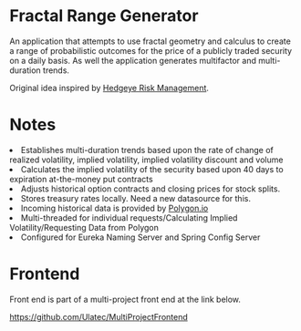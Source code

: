 <h1>Fractal Range Generator</h1>

<p>An application that attempts to use fractal geometry and calculus to create a range of probabilistic outcomes for the price of a publicly traded security on a daily basis. As well the application generates multifactor and multi-duration trends.</p>

<p>Original idea inspired by <a href="https://www.hedgeye.com/">Hedgeye Risk Management</a>.</p>

# Notes

<li>Establishes multi-duration trends based upon the rate of change of realized volatility, implied volatility, implied volatility discount and volume</li>
<li>Calculates the implied volatility of the security based upon 40 days to expiration at-the-money put contracts</li>
<li>Adjusts historical option contracts and closing prices for stock splits.</li>
<li>Stores treasury rates locally. Need a new datasource for this.</li>
<li>Incoming historical data is provided by <a href="polygon.io">Polygon.io</a></li>
<li>Multi-threaded for individual requests/Calculating Implied Volatility/Requesting Data from Polygon</li>
<li>Configured for Eureka Naming Server and Spring Config Server</li>


# Frontend
<p>Front end is part of a multi-project front end at the link below.</p>

https://github.com/Ulatec/MultiProjectFrontend
